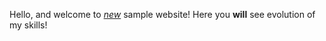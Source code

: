 Hello, and welcome to [*new*](https://nekobehemoth.github.io/sample_website/) sample website! Here you **will** see evolution of my skills!
